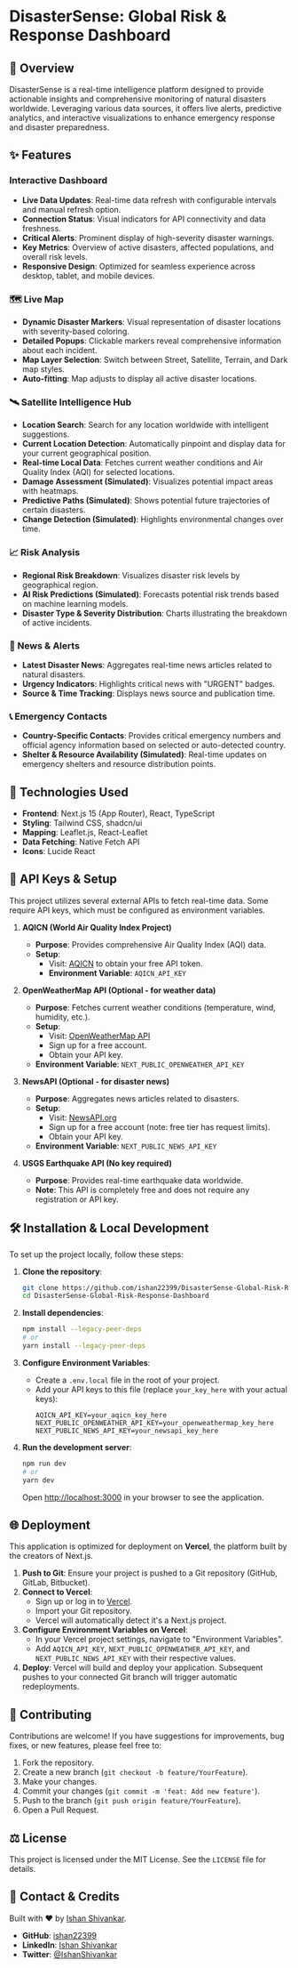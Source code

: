 # DisasterSense: Global Risk & Response Dashboard

## 🌟 Overview
DisasterSense is a real-time intelligence platform designed to provide actionable insights and comprehensive monitoring of natural disasters worldwide. Leveraging various data sources, it offers live alerts, predictive analytics, and interactive visualizations to enhance emergency response and disaster preparedness.

## ✨ Features

### Interactive Dashboard
- **Live Data Updates**: Real-time data refresh with configurable intervals and manual refresh option.
- **Connection Status**: Visual indicators for API connectivity and data freshness.
- **Critical Alerts**: Prominent display of high-severity disaster warnings.
- **Key Metrics**: Overview of active disasters, affected populations, and overall risk levels.
- **Responsive Design**: Optimized for seamless experience across desktop, tablet, and mobile devices.

### 🗺️ Live Map
- **Dynamic Disaster Markers**: Visual representation of disaster locations with severity-based coloring.
- **Detailed Popups**: Clickable markers reveal comprehensive information about each incident.
- **Map Layer Selection**: Switch between Street, Satellite, Terrain, and Dark map styles.
- **Auto-fitting**: Map adjusts to display all active disaster locations.

### 🛰️ Satellite Intelligence Hub
- **Location Search**: Search for any location worldwide with intelligent suggestions.
- **Current Location Detection**: Automatically pinpoint and display data for your current geographical position.
- **Real-time Local Data**: Fetches current weather conditions and Air Quality Index (AQI) for selected locations.
- **Damage Assessment (Simulated)**: Visualizes potential impact areas with heatmaps.
- **Predictive Paths (Simulated)**: Shows potential future trajectories of certain disasters.
- **Change Detection (Simulated)**: Highlights environmental changes over time.

### 📈 Risk Analysis
- **Regional Risk Breakdown**: Visualizes disaster risk levels by geographical region.
- **AI Risk Predictions (Simulated)**: Forecasts potential risk trends based on machine learning models.
- **Disaster Type & Severity Distribution**: Charts illustrating the breakdown of active incidents.

### 📰 News & Alerts
- **Latest Disaster News**: Aggregates real-time news articles related to natural disasters.
- **Urgency Indicators**: Highlights critical news with "URGENT" badges.
- **Source & Time Tracking**: Displays news source and publication time.

### 📞 Emergency Contacts
- **Country-Specific Contacts**: Provides critical emergency numbers and official agency information based on selected or auto-detected country.
- **Shelter & Resource Availability (Simulated)**: Real-time updates on emergency shelters and resource distribution points.

## 🚀 Technologies Used

- **Frontend**: Next.js 15 (App Router), React, TypeScript
- **Styling**: Tailwind CSS, shadcn/ui
- **Mapping**: Leaflet.js, React-Leaflet
- **Data Fetching**: Native Fetch API
- **Icons**: Lucide React

## 🔑 API Keys & Setup

This project utilizes several external APIs to fetch real-time data. Some require API keys, which must be configured as environment variables.

1.  **AQICN (World Air Quality Index Project)**
    *   **Purpose**: Provides comprehensive Air Quality Index (AQI) data.
    *   **Setup**:
        *   Visit: [AQICN](https://aqicn.org/api/) to obtain your free API token.
        *   **Environment Variable**: `AQICN_API_KEY`

2.  **OpenWeatherMap API (Optional - for weather data)**
    *   **Purpose**: Fetches current weather conditions (temperature, wind, humidity, etc.).
    *   **Setup**:
        *   Visit: [OpenWeatherMap API](https://openweathermap.org/api)
        *   Sign up for a free account.
        *   Obtain your API key.
    *   **Environment Variable**: `NEXT_PUBLIC_OPENWEATHER_API_KEY`

3.  **NewsAPI (Optional - for disaster news)**
    *   **Purpose**: Aggregates news articles related to disasters.
    *   **Setup**:
        *   Visit: [NewsAPI.org](https://newsapi.org/)
        *   Sign up for a free account (note: free tier has request limits).
        *   Obtain your API key.
    *   **Environment Variable**: `NEXT_PUBLIC_NEWS_API_KEY`

4.  **USGS Earthquake API (No key required)**
    *   **Purpose**: Provides real-time earthquake data worldwide.
    *   **Note**: This API is completely free and does not require any registration or API key.

## 🛠️ Installation & Local Development

To set up the project locally, follow these steps:

1.  **Clone the repository**:
    ```bash
    git clone https://github.com/ishan22399/DisasterSense-Global-Risk-Response-Dashboard.git
    cd DisasterSense-Global-Risk-Response-Dashboard
    ```

2.  **Install dependencies**:
    ```bash
    npm install --legacy-peer-deps
    # or
    yarn install --legacy-peer-deps
    ```

3.  **Configure Environment Variables**:
    *   Create a `.env.local` file in the root of your project.
    *   Add your API keys to this file (replace `your_key_here` with your actual keys):
        ```
        AQICN_API_KEY=your_aqicn_key_here
        NEXT_PUBLIC_OPENWEATHER_API_KEY=your_openweathermap_key_here
        NEXT_PUBLIC_NEWS_API_KEY=your_newsapi_key_here
        ```

4.  **Run the development server**:
    ```bash
    npm run dev
    # or
    yarn dev
    ```
    Open [http://localhost:3000](http://localhost:3000) in your browser to see the application.

## 🌐 Deployment

This application is optimized for deployment on **Vercel**, the platform built by the creators of Next.js.

1.  **Push to Git**: Ensure your project is pushed to a Git repository (GitHub, GitLab, Bitbucket).
2.  **Connect to Vercel**:
    *   Sign up or log in to [Vercel](https://vercel.com/).
    *   Import your Git repository.
    *   Vercel will automatically detect it's a Next.js project.
3.  **Configure Environment Variables on Vercel**:
    *   In your Vercel project settings, navigate to "Environment Variables".
    *   Add `AQICN_API_KEY`, `NEXT_PUBLIC_OPENWEATHER_API_KEY`, and `NEXT_PUBLIC_NEWS_API_KEY` with their respective values.
4.  **Deploy**: Vercel will build and deploy your application. Subsequent pushes to your connected Git branch will trigger automatic redeployments.

## 🤝 Contributing

Contributions are welcome! If you have suggestions for improvements, bug fixes, or new features, please feel free to:
1.  Fork the repository.
2.  Create a new branch (`git checkout -b feature/YourFeature`).
3.  Make your changes.
4.  Commit your changes (`git commit -m 'feat: Add new feature'`).
5.  Push to the branch (`git push origin feature/YourFeature`).
6.  Open a Pull Request.

## ⚖️ License

This project is licensed under the MIT License. See the `LICENSE` file for details.

## 📧 Contact & Credits

Built with ❤️ by [Ishan Shivankar](https://www.linkedin.com/in/ishan-shivankar/).

- **GitHub**: [ishan22399](https://github.com/ishan22399)
- **LinkedIn**: [Ishan Shivankar](https://www.linkedin.com/in/ishan-shivankar/)
- **Twitter**: [@IshanShivankar](https://twitter.com/IshanShivankar)
